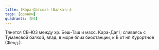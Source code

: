 ```yaml
---
title: ⦗Кара-Дагская [Балка]⒯⦘
tags: [ороним]
quadrants: [И5]
---
```


Тянется СВ–ЮЗ между хр. Беш-Таш и масс. Кара-Даг I; сливаясь с Тумановой балкой,
впад. в море близ биостанции, к В от нп Курортное (Феод.).
